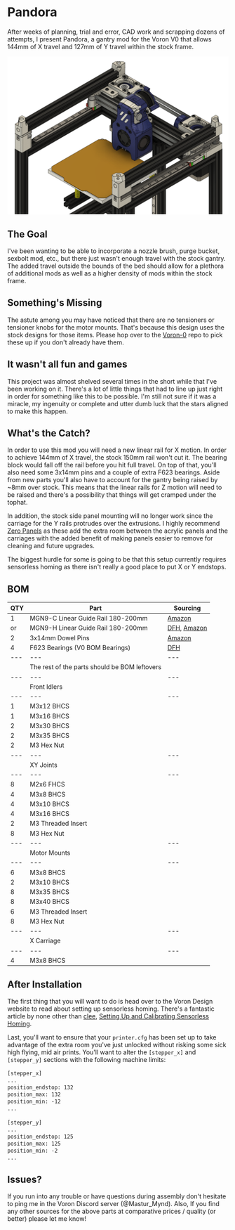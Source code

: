 # Pandora

After weeks of planning, trial and error, CAD work and scrapping dozens of attempts, I present Pandora, a gantry mod for the Voron V0 that allows 144mm of X travel and 127mm of Y travel within the stock frame.

![Image of Pandora Gantry](./Images/Pandora_Complete_Gantry.png)

The Goal
---
I've been wanting to be able to incorporate a nozzle brush, purge bucket, sexbolt mod, etc., but there just wasn't enough travel with the stock gantry. The added travel outside the bounds of the bed should allow for a plethora of additional mods as well as a higher density of mods within the stock frame.

Something's Missing
---
The astute among you may have noticed that there are no tensioners or tensioner knobs for the motor mounts. That's because this design uses the stock designs for those items. Please hop over to the [Voron-0](https://github.com/VoronDesign/Voron-0) repo to pick these up if you don't already have them.

It wasn't all fun and games
---
This project was almost shelved several times in the short while that I've been working on it. There's a lot of little things that had to line up just right in order for something like this to be possible. I'm still not sure if it was a miracle, my ingenuity or complete and utter dumb luck that the stars aligned to make this happen.

What's the Catch?
---
In order to use this mod you will need a new linear rail for X motion. In order to achieve 144mm of X travel, the stock 150mm rail won't cut it. The bearing block would fall off the rail before you hit full travel. On top of that, you'll also need some 3x14mm pins and a couple of extra F623 bearings. Aside from new parts you'll also have to account for the gantry being raised by ~8mm over stock. This means that the linear rails for Z motion will need to be raised and there's a possibility that things will get cramped under the tophat.

In addition, the stock side panel mounting will no longer work since the carriage for the Y rails protrudes over the extrusions. I highly recommend [Zero Panels](https://github.com/zruncho3d/ZeroPanels) as these add the extra room between the acrylic panels and the carriages with the added benefit of making panels easier to remove for cleaning and future upgrades.

The biggest hurdle for some is going to be that this setup currently requires sensorless homing as there isn't really a good place to put X or Y endstops.

BOM
---
| QTY | Part | Sourcing |
| --- | --- | --- |
| 1 | MGN9-C Linear Guide Rail 180-200mm | [Amazon](https://www.amazon.com/ReliaBot-Linear-Carriage-Printer-Machine/dp/B094CYMC3S/ref=sr_1_5?crid=MVNUARB2CP82&keywords=MGN9c&qid=1661545206&s=industrial&sprefix=mgn9c%2Cindustrial%2C90&sr=1-5) |
| or | MGN9-H Linear Guide Rail 180-200mm | [DFH](https://deepfriedhero.in/products/mgn9h-linear-rail?variant=40905213313193), [Amazon](https://www.amazon.com/gp/product/B07ZJMWGKH/,) |
| 2 | 3x14mm Dowel Pins | [Amazon](https://www.amazon.com/Stainless-Support-Elements-Location-Yesallwas/dp/B0819FZM8F/) |
| 4 | F623 Bearings (V0 BOM Bearings) | [DFH](https://deepfriedhero.in/products/f623-rs-bearings?variant=40963862626473) |
| --- | --- | --- |
| | The rest of the parts should be BOM leftovers | |
| --- | --- | --- |
| | Front Idlers | |
| --- | --- | --- |
| 1 | M3x12 BHCS | |
| 1 | M3x16 BHCS | |
| 2 | M3x30 BHCS | |
| 2 | M3x35 BHCS | |
| 2 | M3 Hex Nut | |
| --- | --- | --- |
| | XY Joints | |
| --- | --- | --- |
| 8 | M2x6 FHCS | |
| 4 | M3x8 BHCS | |
| 4 | M3x10 BHCS | |
| 4 | M3x16 BHCS | |
| 2 | M3 Threaded Insert | |
| 8 | M3 Hex Nut | |
| --- | --- | --- |
| | Motor Mounts | |
| --- | --- | --- |
| 6 | M3x8 BHCS | |
| 2 | M3x10 BHCS | |
| 8 | M3x35 BHCS | |
| 8 | M3x40 BHCS | |
| 6 | M3 Threaded Insert | |
| 8 | M3 Hex Nut | |
| --- | --- | --- |
| | X Carriage | |
| --- | --- | --- |
| 4 | M3x8 BHCS | |

After Installation
---
The first thing that you will want to do is head over to the Voron Design website to read about setting up sensorless homing. There's a fantastic article by none other than [clee](https://github.com/clee), [Setting Up and Calibrating Sensorless Homing](https://docs.vorondesign.com/community/howto/clee/sensorless_xy_homing.html).

Last, you'll want to ensure that your `printer.cfg` has been set up to take advantage of the extra room you've just unlocked without risking some sick high flying, mid air prints. You'll want to alter the `[stepper_x]` and `[stepper_y]` sections with the following machine limits:

```
[stepper_x]
...
position_endstop: 132
position_max: 132
position_min: -12
...

[stepper_y]
...
position_endstop: 125
position_max: 125
position_min: -2
...
```

Issues?
---
If you run into any trouble or have questions during assembly don't hesitate to ping me in the Voron Discord server (@Mastur_Mynd). Also, If you find any other sources for the above parts at comparative prices / quality (or better) please let me know!
